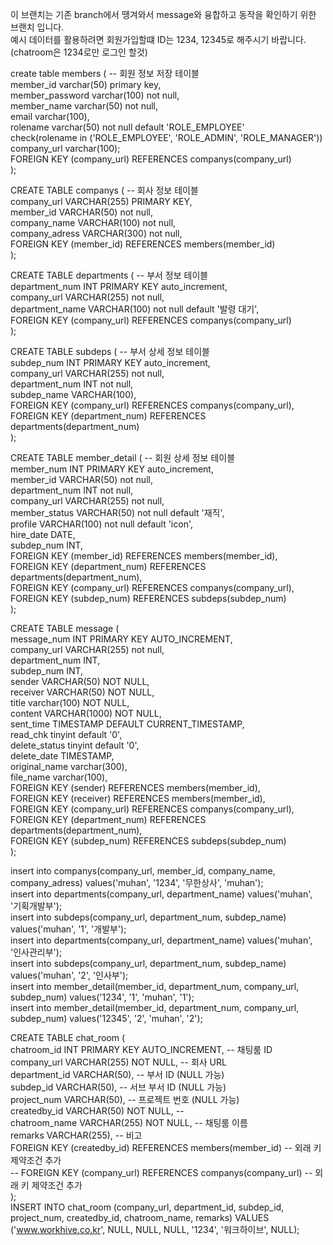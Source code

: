 이 브랜치는 기존 branch에서 땡겨와서 message와 융합하고 동작을 확인하기 위한 브랜치 입니다.   
예시 데이터를 활용하려면 회원가입할떄 ID는 1234, 12345로 해주시기 바랍니다.(chatroom은 1234로만 로그인 할것)

create table members (    -- 회원 정보 저장 테이블   
    member_id varchar(50) primary key,   
    member_password varchar(100) not null,   
    member_name varchar(50) not null,   
    email varchar(100),   
    rolename varchar(50) not null default 'ROLE_EMPLOYEE'    
        check(rolename in ('ROLE_EMPLOYEE', 'ROLE_ADMIN', 'ROLE_MANAGER'))   
    company_url varchar(100);   
    FOREIGN KEY (company_url) REFERENCES companys(company_url)   
);   
   
CREATE TABLE companys (        -- 회사 정보 테이블   
    company_url VARCHAR(255) PRIMARY KEY,   
    member_id VARCHAR(50) not null,   
    company_name VARCHAR(100) not null,   
    company_adress VARCHAR(300) not null,   
    FOREIGN KEY (member_id) REFERENCES members(member_id)   
);   
   
CREATE TABLE departments (    -- 부서 정보 테이블   
    department_num INT PRIMARY KEY auto_increment,   
    company_url VARCHAR(255) not null,   
    department_name VARCHAR(100) not null default '발령 대기',   
    FOREIGN KEY (company_url) REFERENCES companys(company_url)   
);   
   
CREATE TABLE subdeps (    -- 부서 상세 정보 테이블   
    subdep_num INT PRIMARY KEY auto_increment,   
    company_url VARCHAR(255) not null,   
    department_num INT not null,   
    subdep_name VARCHAR(100),   
    FOREIGN KEY (company_url) REFERENCES companys(company_url),   
    FOREIGN KEY (department_num) REFERENCES departments(department_num)   
);   
   
CREATE TABLE member_detail (    -- 회원 상세 정보 테이블   
    member_num INT PRIMARY KEY auto_increment,   
    member_id VARCHAR(50) not null,   
    department_num INT not null,   
    company_url VARCHAR(255) not null,   
    member_status VARCHAR(50) not null default '재직',   
    profile VARCHAR(100) not null default 'icon',   
    hire_date DATE,   
    subdep_num INT,   
    FOREIGN KEY (member_id) REFERENCES members(member_id),   
    FOREIGN KEY (department_num) REFERENCES departments(department_num),   
    FOREIGN KEY (company_url) REFERENCES companys(company_url),   
    FOREIGN KEY (subdep_num) REFERENCES subdeps(subdep_num)   
);   
   
CREATE TABLE message (   
    message_num INT PRIMARY KEY AUTO_INCREMENT,   
    company_url VARCHAR(255) not null,   
    department_num INT,   
    subdep_num INT,   
    sender VARCHAR(50) NOT NULL,   
    receiver VARCHAR(50) NOT NULL,   
    title varchar(100) NOT NULL,   
    content VARCHAR(1000) NOT NULL,   
    sent_time TIMESTAMP DEFAULT CURRENT_TIMESTAMP,   
    read_chk tinyint default '0',   
    delete_status tinyint default '0',   
    delete_date TIMESTAMP,   
    original_name varchar(300),   
    file_name varchar(100),   
    FOREIGN KEY (sender) REFERENCES members(member_id),   
    FOREIGN KEY (receiver) REFERENCES members(member_id),   
    FOREIGN KEY (company_url) REFERENCES companys(company_url),   
    FOREIGN KEY (department_num) REFERENCES departments(department_num),   
    FOREIGN KEY (subdep_num) REFERENCES subdeps(subdep_num)   
);   
   
insert into companys(company_url, member_id, company_name, company_adress) values('muhan', '1234', '무한상사', 'muhan');   
insert into departments(company_url, department_name) values('muhan', '기획개발부');   
insert into subdeps(company_url, department_num, subdep_name) values('muhan', '1', '개발부');   
insert into departments(company_url, department_name) values('muhan', '인사관리부');   
insert into subdeps(company_url, department_num, subdep_name) values('muhan', '2', '인사부');   
insert into member_detail(member_id, department_num, company_url, subdep_num) values('1234', '1', 'muhan', '1');   
insert into member_detail(member_id, department_num, company_url, subdep_num) values('12345', '2', 'muhan', '2');   
   
CREATE TABLE chat_room (   
    chatroom_id INT PRIMARY KEY AUTO_INCREMENT,  -- 채팅룸 ID   
    company_url VARCHAR(255) NOT NULL,           -- 회사 URL   
    department_id VARCHAR(50),                   -- 부서 ID (NULL 가능)   
    subdep_id VARCHAR(50),                       -- 서브 부서 ID (NULL 가능)   
    project_num VARCHAR(50),                     -- 프로젝트 번호 (NULL 가능)   
    createdby_id VARCHAR(50) NOT NULL,           --   
    chatroom_name VARCHAR(255) NOT NULL,         -- 채팅룸 이름   
    remarks VARCHAR(255),                    -- 비고   
    FOREIGN KEY (createdby_id) REFERENCES members(member_id) -- 외래 키 제약조건 추가   
    -- FOREIGN KEY (company_url) REFERENCES companys(company_url) -- 외래 키 제약조건 추가   
);   
INSERT INTO chat_room (company_url, department_id, subdep_id, project_num, createdby_id, chatroom_name, remarks) VALUES ('www.workhive.co.kr', NULL, NULL, NULL, '1234', '워크하이브', NULL);
